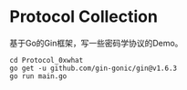 # Protocol Collection

基于Go的Gin框架，写一些密码学协议的Demo。

```shell
cd Protocol_0xwhat
go get -u github.com/gin-gonic/gin@v1.6.3
go run main.go
```

